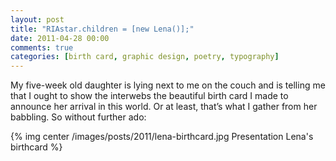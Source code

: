 ```yaml
---
layout: post
title: "RIAstar.children = [new Lena()];"
date: 2011-04-28 00:00
comments: true
categories: [birth card, graphic design, poetry, typography]
---
```


My five-week old daughter is lying next to me on the couch and is telling me that I ought to show the interwebs the
beautiful birth card I made to announce her arrival in this world. Or at least, that’s what I gather from her babbling.
So without further ado:

{% img center /images/posts/2011/lena-birthcard.jpg Presentation Lena's birthcard %}
